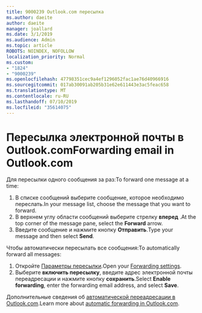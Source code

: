 ```yaml
---
title: 9000239 Outlook.com пересылка
ms.author: daeite
author: daeite
manager: joallard
ms.date: 3/1/2019
ms.audience: Admin
ms.topic: article
ROBOTS: NOINDEX, NOFOLLOW
localization_priority: Normal
ms.custom:
- "1824"
- "9000239"
ms.openlocfilehash: 47798351cec9a4ef1296052fac1ae76d40966916
ms.sourcegitcommit: 017ab30091ab205b31e62e611443e3ac5feac658
ms.translationtype: MT
ms.contentlocale: ru-RU
ms.lasthandoff: 07/10/2019
ms.locfileid: "35614075"
---
```

# <a name="forwarding-email-in-outlookcom"></a><span data-ttu-id="3eab7-102">Пересылка электронной почты в Outlook.com</span><span class="sxs-lookup"><span data-stu-id="3eab7-102">Forwarding email in Outlook.com</span></span>

<span data-ttu-id="3eab7-103">Для пересылки одного сообщения за раз:</span><span class="sxs-lookup"><span data-stu-id="3eab7-103">To forward one message at a time:</span></span>

1. <span data-ttu-id="3eab7-104">В списке сообщений выберите сообщение, которое необходимо переслать.</span><span class="sxs-lookup"><span data-stu-id="3eab7-104">In your message list, choose the message that you want to forward.</span></span>
2. <span data-ttu-id="3eab7-105">В верхнем углу области сообщений выберите стрелку **вперед** .</span><span class="sxs-lookup"><span data-stu-id="3eab7-105">At the top corner of the message pane, select the **Forward** arrow.</span></span>
3. <span data-ttu-id="3eab7-106">Введите сообщение и нажмите кнопку **Отправить**.</span><span class="sxs-lookup"><span data-stu-id="3eab7-106">Type your message and then select **Send**.</span></span>

<span data-ttu-id="3eab7-107">Чтобы автоматически пересылать все сообщения:</span><span class="sxs-lookup"><span data-stu-id="3eab7-107">To automatically forward all messages:</span></span>

1. <span data-ttu-id="3eab7-108">Откройте [Параметры пересылки](https://outlook.live.com/mail/options/mail/forwarding/forwardingOption).</span><span class="sxs-lookup"><span data-stu-id="3eab7-108">Open your [Forwarding settings](https://outlook.live.com/mail/options/mail/forwarding/forwardingOption).</span></span>
2. <span data-ttu-id="3eab7-109">Выберите **включить пересылку**, введите адрес электронной почты переадресации и нажмите кнопку **сохранить**.</span><span class="sxs-lookup"><span data-stu-id="3eab7-109">Select **Enable forwarding**, enter the forwarding email address, and select **Save**.</span></span>

<span data-ttu-id="3eab7-110">Дополнительные сведения об [автоматической переадресации в Outlook.com](https://support.office.com/article/6246987c-6c8f-4144-b255-14fc07007dad?wt.mc_id=Office_Outlook_com_Alchemy).</span><span class="sxs-lookup"><span data-stu-id="3eab7-110">Learn more about [automatic forwarding in Outlook.com](https://support.office.com/article/6246987c-6c8f-4144-b255-14fc07007dad?wt.mc_id=Office_Outlook_com_Alchemy).</span></span>